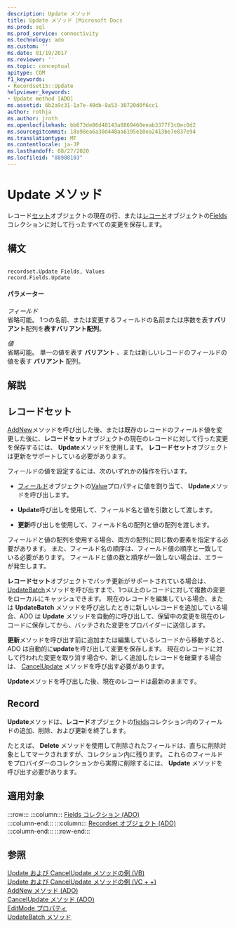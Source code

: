 ```yaml
---
description: Update メソッド
title: Update メソッド |Microsoft Docs
ms.prod: sql
ms.prod_service: connectivity
ms.technology: ado
ms.custom: ''
ms.date: 01/19/2017
ms.reviewer: ''
ms.topic: conceptual
apitype: COM
f1_keywords:
- Recordset15::Update
helpviewer_keywords:
- Update method [ADO]
ms.assetid: 6b2a9c31-1a7e-40db-8a53-30720d0f6cc1
author: rothja
ms.author: jroth
ms.openlocfilehash: bb673de86d48143a8869460eeab3377f3c0ec0d2
ms.sourcegitcommit: 18a98ea6a30d448aa6195e10ea2413be7e837e94
ms.translationtype: MT
ms.contentlocale: ja-JP
ms.lasthandoff: 08/27/2020
ms.locfileid: "88988103"
---
```

# <a name="update-method"></a>Update メソッド
レコード[セット](./recordset-object-ado.md)オブジェクトの現在の行、または[レコード](./record-object-ado.md)オブジェクトの[Fields](./fields-collection-ado.md)コレクションに対して行ったすべての変更を保存します。  
  
## <a name="syntax"></a>構文  
  
```  
  
recordset.Update Fields, Values  
record.Fields.Update  
```  
  
#### <a name="parameters"></a>パラメーター  
 *フィールド*  
 省略可能。 1つの名前、または変更するフィールドの名前または序数を表す**バリアント**配列を**表すバリアント配列**。  
  
 *値*  
 省略可能。 単一の値を表す **バリアント** 、または新しいレコードのフィールドの値を表す **バリアント** 配列。  
  
## <a name="remarks"></a>解説  
  
## <a name="recordset"></a>レコードセット  
 [AddNew](./addnew-method-ado.md)メソッドを呼び出した後、または既存のレコードのフィールド値を変更した後に、**レコードセット**オブジェクトの現在のレコードに対して行った変更を保存するには、 **Update**メソッドを使用します。 **レコードセット**オブジェクトは更新をサポートしている必要があります。  
  
 フィールドの値を設定するには、次のいずれかの操作を行います。  
  
-   [フィールド](./field-object.md)オブジェクトの[Value](./value-property-ado.md)プロパティに値を割り当て、 **Update**メソッドを呼び出します。  
  
-   **Update**呼び出しを使用して、フィールド名と値を引数として渡します。  
  
-   **更新**呼び出しを使用して、フィールド名の配列と値の配列を渡します。  
  
 フィールドと値の配列を使用する場合、両方の配列に同じ数の要素を指定する必要があります。 また、フィールド名の順序は、フィールド値の順序と一致している必要があります。 フィールドと値の数と順序が一致しない場合は、エラーが発生します。  
  
 **レコードセット**オブジェクトでバッチ更新がサポートされている場合は、 [UpdateBatch](./updatebatch-method.md)メソッドを呼び出すまで、1つ以上のレコードに対して複数の変更をローカルにキャッシュできます。 現在のレコードを編集している場合、または **UpdateBatch** メソッドを呼び出したときに新しいレコードを追加している場合、ADO は **Update** メソッドを自動的に呼び出して、保留中の変更を現在のレコードに保存してから、バッチされた変更をプロバイダーに送信します。  
  
 **更新**メソッドを呼び出す前に追加または編集しているレコードから移動すると、ADO は自動的に**update**を呼び出して変更を保存します。 現在のレコードに対して行われた変更を取り消す場合や、新しく追加したレコードを破棄する場合は、 [CancelUpdate](./cancelupdate-method-ado.md) メソッドを呼び出す必要があります。  
  
 **Update**メソッドを呼び出した後、現在のレコードは最新のままです。  
  
## <a name="record"></a>Record  
 **Update**メソッドは、**レコード**オブジェクトの[fields](./fields-collection-ado.md)コレクション内のフィールドの追加、削除、および更新を終了します。  
  
 たとえば、 **Delete** メソッドを使用して削除されたフィールドは、直ちに削除対象としてマークされますが、コレクション内に残ります。 これらのフィールドをプロバイダーのコレクションから実際に削除するには、 **Update** メソッドを呼び出す必要があります。  
  
## <a name="applies-to"></a>適用対象  

:::row:::
    :::column:::
        [Fields コレクション (ADO)](./fields-collection-ado.md)  
    :::column-end:::
    :::column:::
        [Recordset オブジェクト (ADO)](./recordset-object-ado.md)  
    :::column-end:::
:::row-end:::

## <a name="see-also"></a>参照  
 [Update および CancelUpdate メソッドの例 (VB)](./update-and-cancelupdate-methods-example-vb.md)   
 [Update および CancelUpdate メソッドの例 (VC + +)](./update-and-cancelupdate-methods-example-vc.md)   
 [AddNew メソッド (ADO)](./addnew-method-ado.md)   
 [CancelUpdate メソッド (ADO)](./cancelupdate-method-ado.md)   
 [EditMode プロパティ](./editmode-property.md)   
 [UpdateBatch メソッド](./updatebatch-method.md)